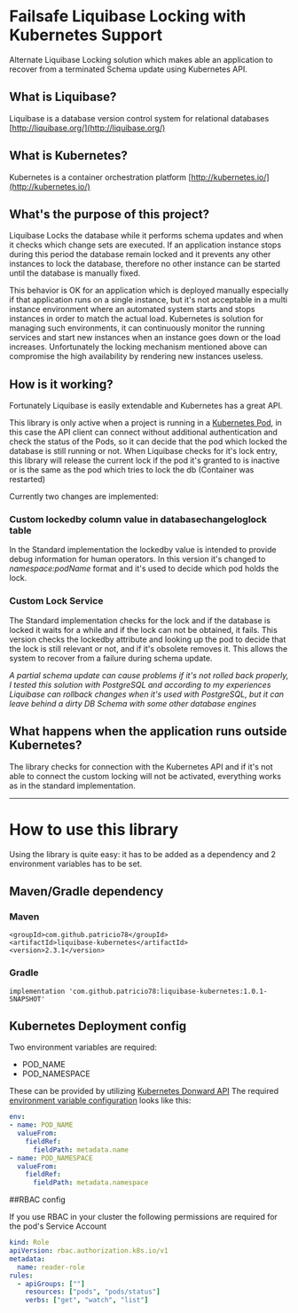# Failsafe Liquibase Locking with Kubernetes Support
Alternate Liquibase Locking solution which makes able an application to recover from a terminated Schema update using Kubernetes API.

## What is Liquibase?
Liquibase is a database version control system for relational databases [http://liquibase.org/](http://liquibase.org/)

## What is Kubernetes?
Kubernetes is a container orchestration platform [http://kubernetes.io/](http://kubernetes.io/)

## What's the purpose of this project?
Liquibase Locks the database while it performs schema updates and when it checks which change sets are executed.
If an application instance stops during this period the database remain locked and it prevents any other instances to lock the database, therefore no other instance can be started until the database is manually fixed.

This behavior is OK for an application which is deployed manually especially if that application runs on a single instance, but it's not acceptable in a multi instance environment where an automated system starts and stops instances in order to match the actual load.
Kubernetes is solution for managing such environments, it can continuously monitor the running services and start new instances when an instance goes down or the load increases.
Unfortunately the locking mechanism mentioned above can compromise the high availability by rendering new instances useless.

## How is it working?
Fortunately Liquibase is easily extendable and Kubernetes has a great API.

This library is only active when a project is running in a [Kubernetes Pod](https://kubernetes.io/docs/concepts/workloads/pods/pod/), in this case the API client can connect without additional authentication and check the status of the Pods, so it can decide that the pod which locked the database is still running or not.
When Liquibase checks for it's lock entry, this library will release the current lock if the pod it's granted to is inactive or is the same as the pod which tries to lock the db (Container was restarted)

Currently two changes are implemented:
### Custom lockedby column value in databasechangeloglock table
In the Standard implementation the lockedby value is intended to provide debug information for human operators.
In this version it's changed to *namespace:podName* format and it's used to decide which pod holds the lock.

### Custom Lock Service
The Standard implementation checks for the lock and if the database is locked it waits for a while and if the lock can not be obtained, it fails.
This version checks the lockedby attribute and looking up the pod to decide that the lock is still relevant or not, and if it's obsolete removes it.
This allows the system to recover from a failure during schema update.

*A partial schema update can cause problems if it's not rolled back properly, I tested this solution with PostgreSQL and according to my experiences Liquibase can rollback changes when it's used with PostgreSQL, but it can leave behind a dirty DB Schema with some other database engines*

## What happens when the application runs outside Kubernetes?
The library checks for connection with the Kubernetes API and if it's not able to connect the custom locking will not be activated, everything works as in the standard implementation.

---
# How to use this library
Using the library is quite easy: it has to be added as a dependency and 2 environment variables has to be set.

## Maven/Gradle dependency

### Maven

```
<groupId>com.github.patricio78</groupId>
<artifactId>liquibase-kubernetes</artifactId>
<version>2.3.1</version>
```

### Gradle

```
implementation 'com.github.patricio78:liquibase-kubernetes:1.0.1-SNAPSHOT'
```

## Kubernetes Deployment config
Two environment variables are required:
- POD_NAME
- POD_NAMESPACE

These can be provided by utilizing [Kubernetes Donward API](https://kubernetes.io/docs/tasks/inject-data-application/downward-api-volume-expose-pod-information/#capabilities-of-the-downward-api)
The required [environment variable configuration](https://kubernetes.io/docs/tasks/inject-data-application/define-environment-variable-container/) looks like this:

```yaml
env:
- name: POD_NAME
  valueFrom:
    fieldRef:
      fieldPath: metadata.name
- name: POD_NAMESPACE
  valueFrom:
    fieldRef:
      fieldPath: metadata.namespace
```

##RBAC config

If you use RBAC in your cluster the following permissions are required for the pod's Service Account 

```yaml
kind: Role
apiVersion: rbac.authorization.k8s.io/v1
metadata:
  name: reader-role
rules:
  - apiGroups: [""]
    resources: ["pods", "pods/status"]
    verbs: ["get", "watch", "list"]
```
